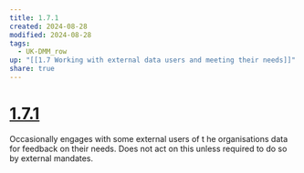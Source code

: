 ```yaml
---
title: 1.7.1
created: 2024-08-28
modified: 2024-08-28
tags:
  - UK-DMM_row
up: "[[1.7 Working with external data users and meeting their needs]]"
share: true
---
```

# [1.7.1](1.7.1.md)

Occasionally engages with some external users of t he organisations data for feedback on their needs. Does not act on this unless required to do so by external mandates.
